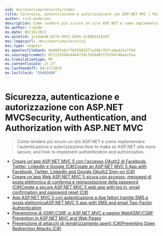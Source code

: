 ```yaml
---
uid: mvc/overview/security/index
title: Sicurezza, autenticazione e autorizzazione con ASP.NET MVC | Microsoft Docs
author: rick-anderson
description: Come rendere più sicuro un sito ASP.NET e come implementare l'autenticazione e autorizzazione.
ms.author: riande
ms.date: 08/10/2011
ms.assetid: 1c1aa6a6-82f4-4553-8495-dc99814162df
msc.legacyurl: /mvc/overview/security
msc.type: chapter
ms.openlocfilehash: 0e060fe9cff63558d371a19bcfb7cadad21e7f9d
ms.sourcegitcommit: 0f1119340e4464720cfd16d0ff15764746ea1fea
ms.translationtype: MT
ms.contentlocale: it-IT
ms.lasthandoff: 04/17/2019
ms.locfileid: "59401686"
---
```

# <a name="security-authentication-and-authorization-with-aspnet-mvc"></a><span data-ttu-id="57c63-103">Sicurezza, autenticazione e autorizzazione con ASP.NET MVC</span><span class="sxs-lookup"><span data-stu-id="57c63-103">Security, Authentication, and Authorization with ASP.NET MVC</span></span>

> <span data-ttu-id="57c63-104">Come rendere più sicuro un sito ASP.NET e come implementare l'autenticazione e autorizzazione.</span><span class="sxs-lookup"><span data-stu-id="57c63-104">How to make an ASP.NET site more secure, and how to implement authentication and authorization.</span></span>


- [<span data-ttu-id="57c63-105">Creare un'app ASP.NET MVC 5 con l'accesso OAuth2 di Facebook, Twitter, LinkedIn e Google (C#)</span><span class="sxs-lookup"><span data-stu-id="57c63-105">Create an ASP.NET MVC 5 App with Facebook, Twitter, LinkedIn and Google OAuth2 Sign-on (C#)</span></span>](create-an-aspnet-mvc-5-app-with-facebook-and-google-oauth2-and-openid-sign-on.md)
- [<span data-ttu-id="57c63-106">Creare un'app Web ASP.NET MVC 5 sicura con accesso, messaggi di posta elettronica di conferma e reimpostazione della password (C#)</span><span class="sxs-lookup"><span data-stu-id="57c63-106">Create a secure ASP.NET MVC 5 web app with log in, email confirmation and password reset (C#)</span></span>](create-an-aspnet-mvc-5-web-app-with-email-confirmation-and-password-reset.md)
- [<span data-ttu-id="57c63-107">App ASP.NET MVC 5 con autenticazione a due fattori tramite SMS e posta elettronica</span><span class="sxs-lookup"><span data-stu-id="57c63-107">ASP.NET MVC 5 app with SMS and email Two-Factor Authentication</span></span>](aspnet-mvc-5-app-with-sms-and-email-two-factor-authentication.md)
- [<span data-ttu-id="57c63-108">Prevenzione di XSRF/CSRF in ASP.NET MVC e pagine Web</span><span class="sxs-lookup"><span data-stu-id="57c63-108">XSRF/CSRF Prevention in ASP.NET MVC and Web Pages</span></span>](xsrfcsrf-prevention-in-aspnet-mvc-and-web-pages.md)
- [<span data-ttu-id="57c63-109">Prevenzione di attacchi di reindirizzamento aperti (C#)</span><span class="sxs-lookup"><span data-stu-id="57c63-109">Preventing Open Redirection Attacks (C#)</span></span>](preventing-open-redirection-attacks.md)
